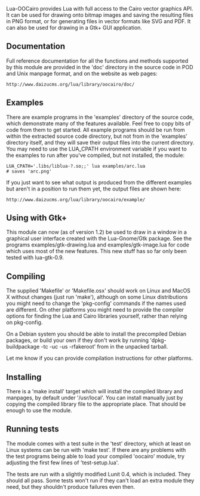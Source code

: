 Lua-OOCairo provides Lua with full access to the Cairo vector graphics API.
It can be used for drawing onto bitmap images and saving the resulting files
in PNG format, or for generating files in vector formats like SVG and PDF.
It can also be used for drawing in a Gtk+ GUI application.


Documentation
---------------

Full reference documentation for all the functions and methods supported
by this module are provided in the 'doc' directory in the source code in
POD and Unix manpage format, and on the website as web pages:

    http://www.daizucms.org/lua/library/oocairo/doc/


Examples
---------------

There are example programs in the 'examples' directory of the source code,
which demonstrate many of the features available.  Feel free to copy bits
of code from them to get started.  All example programs should be run from
within the extracted source code directory, but not from in the 'examples'
directory itself, and they will save their output files into the current
directory.  You may need to use the LUA_CPATH environment variable if you
want to the examples to run after you've compiled, but not installed, the
module:

    LUA_CPATH='.libs/liblua-?.so;;' lua examples/arc.lua
    # saves 'arc.png'

If you just want to see what output is produced from the different examples
but aren't in a position to run them yet, the output files are shown here:

    http://www.daizucms.org/lua/library/oocairo/example/


Using with Gtk+
---------------

This module can now (as of version 1.2) be used to draw in a window in a
graphical user interface created with the Lua-Gnome/Gtk package.  See the
programs examples/gtk-drawing.lua and examples/gtk-image.lua for code which
uses most of the new features.  This new stuff has so far only been tested
with lua-gtk-0.9.


Compiling
---------------

The supplied 'Makefile' or 'Makefile.osx' should work on Linux and MacOS X
without changes (just run 'make'), although on some Linux distributions you
might need to change the 'pkg-config' commands if the names used are
different.  On other platforms you might need to provide the compiler options
for finding the Lua and Cairo libraries yourself, rather than relying on
pkg-config.

On a Debian system you should be able to install the precompiled Debian
packages, or build your own if they don't work by running
'dpkg-buildpackage -tc -uc -us -rfakeroot' from in the unpacked tarball.

Let me know if you can provide compilation instructions for other platforms.


Installing
---------------

There is a 'make install' target which will install the compiled library
and manpages, by default under '/usr/local'.  You can install manually
just by copying the compiled library file to the appropriate place.  That
should be enough to use the module.


Running tests
---------------

The module comes with a test suite in the 'test' directory, which at least
on Linux systems can be run with 'make test'.  If there are any problems
with the test programs being able to load your compiled 'oocairo' module,
try adjusting the first few lines of 'test-setup.lua'.

The tests are run with a slightly modified Lunit 0.4, which is included.
They should all pass.  Some tests won't run if they can't load an extra
module they need, but they shouldn't produce failures even then.
